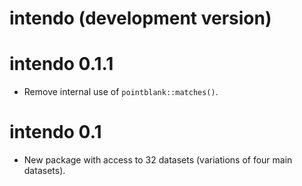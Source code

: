 # intendo (development version)

# intendo 0.1.1

* Remove internal use of `pointblank::matches()`.

# intendo 0.1

* New package with access to 32 datasets (variations of four main datasets).
